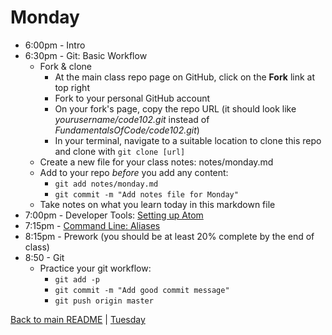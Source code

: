 # Monday

* 6:00pm - Intro
* 6:30pm - Git: Basic Workflow
  * Fork & clone
    * At the main class repo page on GitHub, click on the **Fork** link at top right
    * Fork to your personal GitHub account
    * On your fork's page, copy the repo URL (it should look like *yourusername/code102.git* instead of *FundamentalsOfCode/code102.git*)
    * In your terminal, navigate to a suitable location to clone this repo and clone with `git clone [url]`
  * Create a new file for your class notes: notes/monday.md
  * Add to your repo *before* you add any content:
    * `git add notes/monday.md`
    * `git commit -m "Add notes file for Monday"`
  * Take notes on what you learn today in this markdown file
* 7:00pm - Developer Tools: [Setting up Atom](/resources/atom.md)
* 7:15pm - [Command Line: Aliases](/resources/bash_aliases.md)
* 8:15pm - Prework (you should be at least 20% complete by the end of class)
* 8:50 - Git
  * Practice your git workflow:
    * `git add -p`
    * `git commit -m "Add good commit message"`
    * `git push origin master`

[Back to main README](/README.md) | [Tuesday](/schedule/tuesday.md)
